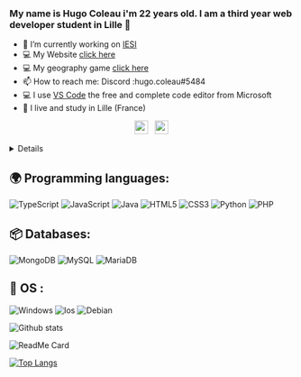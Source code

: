 ### My name is Hugo Coleau i'm 22 years old. I am a third year web developer student in Lille  👋


<!-- **hugo59400/hugo59400** is a ✨ _special_ ✨ repository because its `README.md` (this file) appears on your GitHub profile.
 -->

- 🔭 I’m currently working on [IESI](http://iesi-formation.fr/)
- 💻 My Website [click here](https://portfolio-hugo59.netlify.app/)
- 💻 My geography game [click here](https://geographygame.netlify.app/)
- 📫 How to reach me: Discord :hugo.coleau#5484
- 💻 I use [VS Code](https://code.visualstudio.com/) the free and complete code editor from Microsoft
- 🥖 I live and study in Lille (France)

<p align='center'>
  <a href=https://www.linkedin.com/in/hugo-coleau/"><img height="24" src="https://github.com/emicheldev/emicheldev/blob/master/linkedin.png?raw=true"></a>&nbsp;&nbsp;
<!--   <a href="https://twitter.com/emichel_dev"><img height="24" src="https://github.com/emicheldev/emicheldev/blob/master/twitter.png?raw=true"></a>&nbsp;&nbsp;
  <a href="https://www.instagram.com/e.micheldev/"><img height="24" src="https://github.com/emicheldev/emicheldev/blob/master/instagram-alt.png?raw=true"></a>&nbsp;&nbsp; -->
  <a href="mailto:coleau.hugo@gmail.com"><img height="24" src="https://github.com/emicheldev/emicheldev/blob/master/envelope-alt.png?raw=true"></a>
<!--   <a href="https://www.facebook.com/emichdev/"><img height="24" src="https://github.com/emicheldev/emicheldev/blob/master/facebook-f.png?raw=true"></a>&nbsp;&nbsp; -->
</p>

<details>
    <summary>Details</summary>
   Web developer
</details>


## 🌍 Programming languages:

![TypeScript](https://img.shields.io/badge/typescript-%23007ACC.svg?style=for-the-badge&logo=typescript&logoColor=white)
![JavaScript](https://img.shields.io/badge/javascript-%23323330.svg?style=for-the-badge&logo=javascript&logoColor=%23F7DF1E)
![Java](https://img.shields.io/badge/java-%23ED8B00.svg?style=for-the-badge&logo=java&logoColor=white)
![HTML5](https://img.shields.io/badge/html5-%23E34F26.svg?style=for-the-badge&logo=html5&logoColor=white)
![CSS3](https://img.shields.io/badge/css3-%231572B6.svg?style=for-the-badge&logo=css3&logoColor=white)
![Python](https://img.shields.io/badge/Python-3776AB?style=for-the-badge&logo=python&logoColor=white)
![PHP](https://img.shields.io/badge/php-%23777BB4.svg?style=for-the-badge&logo=php&logoColor=white)

  
## 📦 Databases:

![MongoDB](https://img.shields.io/badge/MongoDB-4EA94B?style=for-the-badge&logo=mongodb&logoColor=white)
![MySQL](https://img.shields.io/badge/mysql-%2300f.svg?style=for-the-badge&logo=mysql&logoColor=white)
![MariaDB](https://img.shields.io/badge/MariaDB-003545?style=for-the-badge&logo=mariadb&logoColor=white)

## 🔧 OS :
 ![Windows](https://img.shields.io/badge/Windows-0078D6?style=for-the-badge&logo=windows&logoColor=white)
 ![Ios](https://img.shields.io/badge/iOS-000000?style=for-the-badge&logo=ios&logoColor=white)
 ![Debian](https://img.shields.io/badge/Debian-A81D33?style=for-the-badge&logo=debian&logoColor=white)
 


![Github stats](https://github-readme-stats.vercel.app/api?username=hugo59400)

![ReadMe Card](https://github-readme-stats.vercel.app/api/pin/?username=hugo59400&repo=addUserReact)

[![Top Langs](https://github-readme-stats.vercel.app/api/top-langs/?username=hugo59400&layout=compact)](https://github.com/hugo59400/github-readme-stats)

<!-- [![hugo59400's wakatime stats](https://github-readme-stats.vercel.app/api/wakatime?username=hugo59400)](https://github.com/hugo59400/github-readme-stats)
 -->
